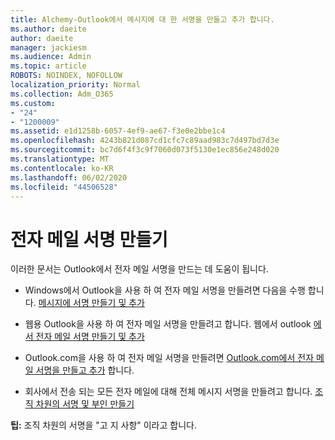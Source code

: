 ```yaml
---
title: Alchemy-Outlook에서 메시지에 대 한 서명을 만들고 추가 합니다.
ms.author: daeite
author: daeite
manager: jackiesm
ms.audience: Admin
ms.topic: article
ROBOTS: NOINDEX, NOFOLLOW
localization_priority: Normal
ms.collection: Adm_O365
ms.custom:
- "24"
- "1200009"
ms.assetid: e1d1258b-6057-4ef9-ae67-f3e0e2bbe1c4
ms.openlocfilehash: 4243b821d087cd1cfc7c89aad983c7d497bd7d3e
ms.sourcegitcommit: bc7d6f4f3c9f7060d073f5130e1ec856e248d020
ms.translationtype: MT
ms.contentlocale: ko-KR
ms.lasthandoff: 06/02/2020
ms.locfileid: "44506528"
---
```

# <a name="creating-email-signatures"></a>전자 메일 서명 만들기

이러한 문서는 Outlook에서 전자 메일 서명을 만드는 데 도움이 됩니다.
  
- Windows에서 Outlook을 사용 하 여 전자 메일 서명을 만들려면 다음을 수행 합니다. [메시지에 서명 만들기 및 추가](https://support.office.com/article/8ee5d4f4-68fd-464a-a1c1-0e1c80bb27f2.aspx)
  
- 웹용 Outlook을 사용 하 여 전자 메일 서명을 만들려고 합니다. 웹에서 outlook [에서 전자 메일 서명 만들기 및 추가](https://support.office.com/article/5ff9dcfd-d3f1-447b-b2e9-39f91b074ea3.aspx)

- Outlook.com을 사용 하 여 전자 메일 서명을 만들려면 [Outlook.com에서 전자 메일 서명을 만들고 추가](https://support.office.com/article/776d9006-abdf-444e-b5b7-a61821dff034.aspx) 합니다.

- 회사에서 전송 되는 모든 전자 메일에 대해 전체 메시지 서명을 만들려고 합니다. [조직 차원의 서명 및 부인 만들기](https://docs.microsoft.com/microsoft-365/admin/setup/create-signatures-and-disclaimers)

 **팁:** 조직 차원의 서명을 "고 지 사항" 이라고 합니다.
  